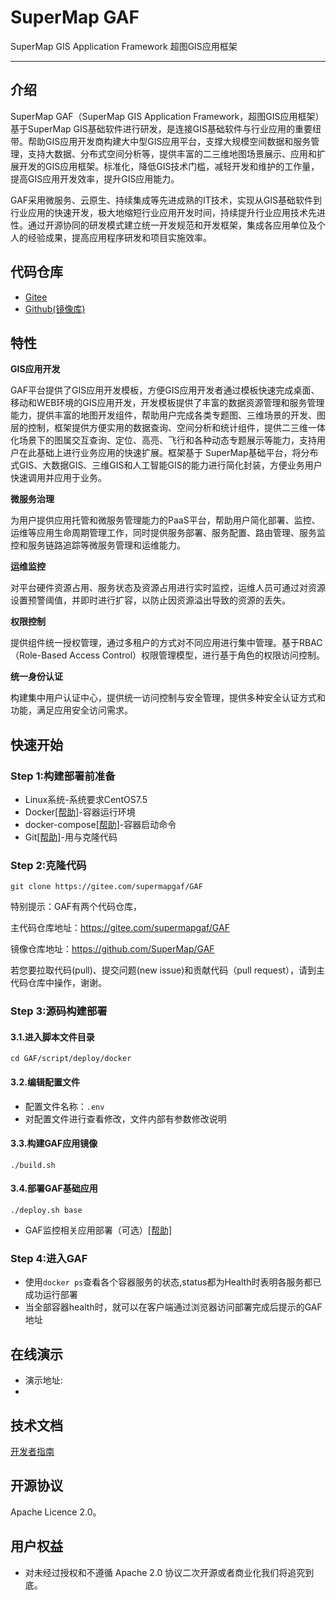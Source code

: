 # SuperMap GAF
SuperMap GIS Application Framework 超图GIS应用框架


---

## 介绍

SuperMap GAF（SuperMap GIS Application Framework，超图GIS应用框架）基于SuperMap GIS基础软件进行研发，是连接GIS基础软件与行业应用的重要纽带。帮助GIS应用开发商构建大中型GIS应用平台，支撑大规模空间数据和服务管理，支持大数据、分布式空间分析等，提供丰富的二三维地图场景展示、应用和扩展开发的GIS应用框架。标准化，降低GIS技术门槛，减轻开发和维护的工作量，提高GIS应用开发效率，提升GIS应用能力。

GAF采用微服务、云原生、持续集成等先进成熟的IT技术，实现从GIS基础软件到行业应用的快速开发，极大地缩短行业应用开发时间，持续提升行业应用技术先进性。通过开源协同的研发模式建立统一开发规范和开发框架，集成各应用单位及个人的经验成果，提高应用程序研发和项目实施效率。

## 代码仓库

- [Gitee](https://gitee.com/supermapgaf/GAF)
- [Github(镜像库)](https://github.com/SuperMap/GAF)

## 特性

**GIS应用开发**

GAF平台提供了GIS应用开发模板，方便GIS应用开发者通过模板快速完成桌面、移动和WEB环境的GIS应用开发，开发模板提供了丰富的数据资源管理和服务管理能力，提供丰富的地图开发组件，帮助用户完成各类专题图、三维场景的开发、图层的控制，框架提供方便实用的数据查询、空间分析和统计组件，提供二三维一体化场景下的图属交互查询、定位、高亮、飞行和各种动态专题展示等能力，支持用户在此基础上进行业务应用的快速扩展。框架基于 SuperMap基础平台，将分布式GIS、大数据GIS、三维GIS和人工智能GIS的能力进行简化封装，方便业务用户快速调用并应用于业务。

**微服务治理**

为用户提供应用托管和微服务管理能力的PaaS平台，帮助用户简化部署、监控、运维等应用生命周期管理工作，同时提供服务部署、服务配置、路由管理、服务监控和服务链路追踪等微服务管理和运维能力。

**运维监控**

对平台硬件资源占用、服务状态及资源占用进行实时监控，运维人员可通过对资源设置预警阈值，并即时进行扩容，以防止因资源溢出导致的资源的丢失。

**权限控制**

提供组件统一授权管理，通过多租户的方式对不同应用进行集中管理。基于RBAC（Role-Based Access Control）权限管理模型，进行基于角色的权限访问控制。

**统一身份认证**

构建集中用户认证中心，提供统一访问控制与安全管理，提供多种安全认证方式和功能，满足应用安全访问需求。



## 快速开始



### Step 1:构建部署前准备

- Linux系统-系统要求CentOS7.5
- Docker[[帮助]](script/deploy/docker/README.md#docker)-容器运行环境
- docker-compose[[帮助]](script/deploy/docker/README.md#docker-compose)-容器启动命令
- Git[[帮助]](script/deploy/docker/README.md#git)-用与克隆代码

### Step 2:克隆代码

`git clone https://gitee.com/supermapgaf/GAF`

特别提示：GAF有两个代码仓库，

主代码仓库地址：https://gitee.com/supermapgaf/GAF

镜像仓库地址：https://github.com/SuperMap/GAF

若您要拉取代码(pull)、提交问题(new issue)和贡献代码（pull request），请到主代码仓库中操作，谢谢。


### Step 3:源码构建部署

#### 3.1.进入脚本文件目录

`cd GAF/script/deploy/docker`

#### 3.2.编辑配置文件

- 配置文件名称：`.env`
- 对配置文件进行查看修改，文件内部有参数修改说明


#### 3.3.构建GAF应用镜像

`./build.sh`

#### 3.4.部署GAF基础应用

`./deploy.sh base`

- GAF监控相关应用部署（可选）[[帮助]](script/deploy/docker/README.md#GAF-MONITOR) 

### Step 4:进入GAF
- 使用`docker ps`查看各个容器服务的状态,status都为Health时表明各服务都已成功运行部署
- 当全部容器health时，就可以在客户端通过浏览器访问部署完成后提示的GAF地址


## 在线演示

- 演示地址:
- 

## 技术文档

[开发者指南](https://gitee.com/supermapgaf/GAF/wikis)

## 开源协议
Apache Licence 2.0。

## 用户权益

- 对未经过授权和不遵循 Apache 2.0 协议二次开源或者商业化我们将追究到底。






